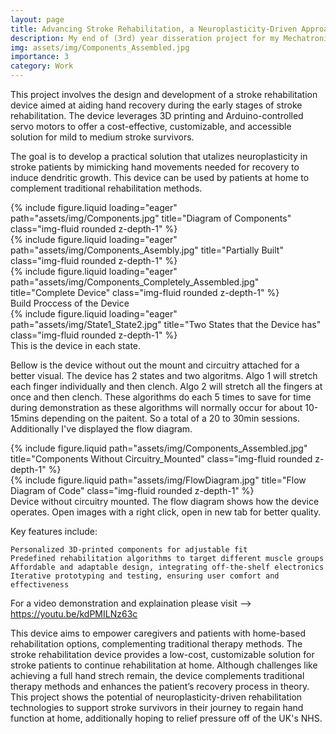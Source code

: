 ```yaml
---
layout: page
title: Advancing Stroke Rehabilitation, a Neuroplasticity-Driven Approach
description: My end of (3rd) year disseration project for my Mechatronics and Robotics MEng degree.
img: assets/img/Components_Assembled.jpg
importance: 3
category: Work
---
```


This project involves the design and development of a stroke rehabilitation device aimed at aiding hand recovery during the early stages of stroke rehabilitation. The device leverages 3D printing and Arduino-controlled servo motors to offer a cost-effective, customizable, and accessible solution for mild to medium stroke survivors.

The goal is to develop a practical solution that utalizes neuroplasticity in stroke patients by mimicking hand movements needed for recovery to induce dendritic growth. This device can be used by patients at home to complement traditional rehabilitation methods.

<div class="row">
    <div class="col-sm mt-3 mt-md-0">
        {% include figure.liquid loading="eager" path="assets/img/Components.jpg" title="Diagram of Components" class="img-fluid rounded z-depth-1" %}
    </div>
    <div class="col-sm mt-3 mt-md-0">
        {% include figure.liquid loading="eager" path="assets/img/Components_Asembly.jpg" title="Partially Built" class="img-fluid rounded z-depth-1" %}
    </div>
    <div class="col-sm mt-3 mt-md-0">
        {% include figure.liquid loading="eager" path="assets/img/Components_Completely_Assembled.jpg" title="Complete Device" class="img-fluid rounded z-depth-1" %}
    </div>
</div>
<div class="caption">
    Build Proccess of the Device
</div>
<div class="row">
    <div class="col-sm mt-3 mt-md-0">
        {% include figure.liquid loading="eager" path="assets/img/State1_State2.jpg" title="Two States that the Device has" class="img-fluid rounded z-depth-1" %}
    </div>
</div>
<div class="caption">
    This is the device in each state. 
</div>

Bellow is the device without out the mount and circuitry attached for a better visual. The device has 2 states and two algoritms. Algo 1 will stretch each finger individually and then clench. Algo 2 will stretch all the fingers at once and then clench. These algorithms do each 5 times to save for time during demonstration as these algorithms will normally occur for about 10-15mins depending on the paitent. So a total of a 20 to 30min sessions. Additionally I've displayed the flow diagram. 

<div class="row justify-content-sm-center">
    <div class="col-sm-8 mt-3 mt-md-0">
        {% include figure.liquid path="assets/img/Components_Assembled.jpg" title="Components Without Circuitry_Mounted" class="img-fluid rounded z-depth-1" %}
    </div>
    <div class="col-sm-4 mt-3 mt-md-0">
        {% include figure.liquid path="assets/img/FlowDiagram.jpg" title="Flow Diagram of Code" class="img-fluid rounded z-depth-1" %}
    </div>
</div>
<div class="caption">
    Device without circuitry mounted. The flow diagram shows how the device operates. Open images with a right click, open in new tab for better quality.
</div>

Key features include:

    Personalized 3D-printed components for adjustable fit
    Predefined rehabilitation algorithms to target different muscle groups
    Affordable and adaptable design, integrating off-the-shelf electronics
    Iterative prototyping and testing, ensuring user comfort and effectiveness

For a video demonstration and explaination please visit --> https://youtu.be/kdPMILNz63c

This device aims to empower caregivers and patients with home-based rehabilitation options, complementing traditional therapy methods. The stroke rehabilitation device provides a low-cost, customizable solution for stroke patients to continue rehabilitation at home. Although challenges like achieving a full hand strech remain, the device complements traditional therapy methods and enhances the patient’s recovery process in theory. This project shows the potential of neuroplasticity-driven rehabilitation technologies to support stroke survivors in their journey to regain hand function at home, additionally hoping to relief pressure off of the UK's NHS.

